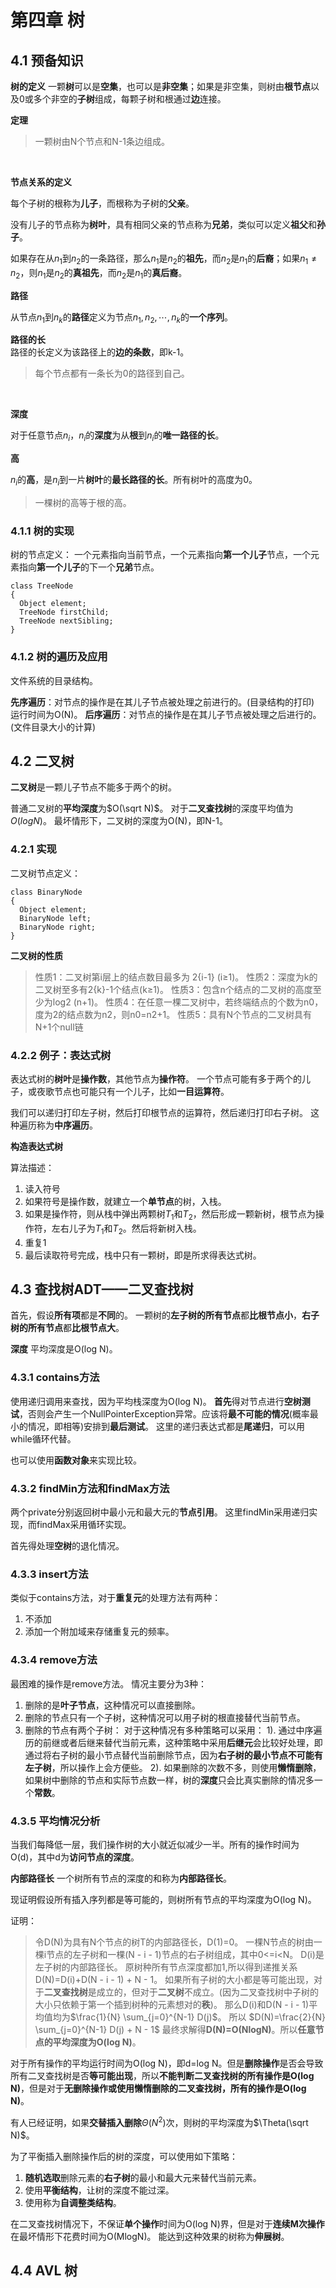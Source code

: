 # 第四章 树

## 4.1 预备知识

**树的定义**
一颗**树**可以是**空集**，也可以是**非空集**；如果是非空集，则树由**根节点**以及0或多个非空的**子树**组成，每颗子树和根通过**边**连接。



**定理**
> 一颗树由N个节点和N-1条边组成。

<br>

**节点关系的定义**
<br>

每个子树的根称为**儿子**，而根称为子树的**父亲**。

没有儿子的节点称为**树叶**，具有相同父亲的节点称为**兄弟**，类似可以定义**祖父**和**孙子**。

如果存在从$n_1$到$n_2$的一条路径，那么$n_1$是$n_2$的**祖先**，而$n_2$是$n_1$的**后裔**；如果$n_1\neq n_2$，则$n_1$是$n_2$的**真祖先**，而$n_2$是$n_1$的**真后裔**。
<br>

**路径**

从节点$n_1$到$n_k$的**路径**定义为节点$n_1,n_2,\cdots,n_k$的**一个序列**。
<br>

**路径的长**
<br>
路径的长定义为该路径上的**边的条数**，即k-1。

>每个节点都有一条长为0的路径到自己。

<br>

**深度**

对于任意节点$n_i$，$n_i$的**深度**为从**根**到$n_i$的**唯一路径的长**。
<br>

**高**

$n_i$的**高**，是$n_i$到一片**树叶**的**最长路径的长**。所有树叶的高度为0。
<br>

>一棵树的高等于根的高。

### 4.1.1 树的实现

树的节点定义：
一个元素指向当前节点，一个元素指向**第一个儿子**节点，一个元素指向**第一个儿子**的下一个**兄弟**节点。

```
class TreeNode
{
  Object element;
  TreeNode firstChild;
  TreeNode nextSibling;
}
```

### 4.1.2 树的遍历及应用

文件系统的目录结构。

**先序遍历**：对节点的操作是在其儿子节点被处理之前进行的。(目录结构的打印)
运行时间为O(N)。
**后序遍历**：对节点的操作是在其儿子节点被处理之后进行的。(文件目录大小的计算)

## 4.2 二叉树

**二叉树**是一颗儿子节点不能多于两个的树。

普通二叉树的**平均深度**为$O(\sqrt N)$。
对于**二叉查找树**的深度平均值为$O(log N)$。
最坏情形下，二叉树的深度为O(N)，即N-1。

### 4.2.1 实现

二叉树节点定义：
```
class BinaryNode
{
  Object element;
  BinaryNode left;
  BinaryNode right;
}
```

**二叉树的性质**
>性质1：二叉树第i层上的结点数目最多为 2{i-1} (i≥1)。
>性质2：深度为k的二叉树至多有2{k}-1个结点(k≥1)。
>性质3：包含n个结点的二叉树的高度至少为log2 (n+1)。
>性质4：在任意一棵二叉树中，若终端结点的个数为n0，度为2的结点数为n2，则n0=n2+1。
>性质5：具有N个节点的二叉树具有N+1个null链

### 4.2.2 例子：表达式树

表达式树的**树叶**是**操作数**，其他节点为**操作符**。
一个节点可能有多于两个的儿子，或夜歌节点也可能只有一个儿子，比如**一目运算符**。

我们可以递归打印左子树，然后打印根节点的运算符，然后递归打印右子树。
这种遍历称为**中序遍历**。

**构造表达式树**

算法描述：
1. 读入符号
2. 如果符号是操作数，就建立一个**单节点**的树，入栈。
3. 如果是操作符，则从栈中弹出两颗树$T_1$和$T_2$，然后形成一颗新树，根节点为操作符，左右儿子为$T_1$和$T_2$。然后将新树入栈。
4. 重复1
5. 最后读取符号完成，栈中只有一颗树，即是所求得表达式树。

## 4.3 查找树ADT——二叉查找树

首先，假设**所有项**都是**不同**的。
一颗树的**左子树的所有节点**都**比根节点小**，**右子树的所有节点**都**比根节点大**。

**深度**
平均深度是O(log N)。

### 4.3.1 contains方法
使用递归调用来查找，因为平均栈深度为O(log N)。
**首先**得对节点进行**空树测试**，否则会产生一个NullPointerException异常。应该将**最不可能的情况**(概率最小的情况，即相等)安排到**最后测试**。
这里的递归表达式都是**尾递归**，可以用while循环代替。

也可以使用**函数对象**来实现比较。

### 4.3.2 findMin方法和findMax方法

两个private分别返回树中最小元和最大元的**节点引用**。
这里findMin采用递归实现，而findMax采用循环实现。

首先得处理**空树**的退化情况。

### 4.3.3 insert方法

类似于contains方法，对于**重复元**的处理方法有两种：
1. 不添加
2. 添加一个附加域来存储重复元的频率。

### 4.3.4 remove方法

最困难的操作是remove方法。
情况主要分为3种：
1. 删除的是**叶子节点**，这种情况可以直接删除。
2. 删除的节点只有一个子树，这种情况可以用子树的根直接替代当前节点。
3. 删除的节点有两个子树：
对于这种情况有多种策略可以采用：
1). 通过中序遍历的前继或者后继来替代当前元素，这种策略中采用**后继元**会比较好处理，即通过将右子树的最小节点替代当前删除节点，因为**右子树的最小节点不可能有左子树**，所以操作上会方便些。
2). 如果删除的次数不多，则使用**懒惰删除**，如果树中删除的节点和实际节点数一样，树的**深度**只会比真实删除的情况多一个**常数**。

### 4.3.5 平均情况分析

当我们每降低一层，我们操作树的大小就近似减少一半。所有的操作时间为O(d)，其中d为**访问节点的深度**。

**内部路径长**
一个树所有节点的深度的和称为**内部路径长**。

现证明假设所有插入序列都是等可能的，则树所有节点的平均深度为O(log N)。

证明：
> 令D(N)为具有N个节点的树T的内部路径长，D(1)=0。
>一棵N节点的树由一棵i节点的左子树和一棵(N - i - 1)节点的右子树组成，其中0<=i<N。
> D(i)是左子树的内部路径长。
> 原树种所有节点深度都加1,所以得到递推关系
> D(N)=D(i)+D(N - i - 1) + N - 1。
> 如果所有子树的大小都是等可能出现，对于**二叉查找树**是成立的，但对于**二叉树**不成立。(因为二叉查找树中子树的大小只依赖于第一个插到树种的元素想对的**秩**)。
> 那么D(i)和D(N - i - 1)平均值均为$\frac{1}{N} \sum_{j=0}^{N-1} D(j)$。
> 所以
> $D(N)=\frac{2}{N} \sum_{j=0}^{N-1} D(j) + N - 1$
> 最终求解得**D(N)=O(NlogN)**。所以**任意节点的平均深度为O(log N)**。

对于所有操作的平均运行时间为O(log N)，即d=log N。但是**删除操作**是否会导致所有二叉查找树是否**等可能出现**，所以**不能判断二叉查找树的所有操作是O(log N)**，但是对于**无删除操作或使用懒惰删除的二叉查找树，所有的操作是O(log N)**。

有人已经证明，如果**交替插入删除**$\Theta(N^2)$次，则树的平均深度为$\Theta(\sqrt N)$。

为了平衡插入删除操作后的树的深度，可以使用如下策略：
1. **随机选取**删除元素的**右子树**的最小和最大元来替代当前元素。
2. 使用**平衡结构**，让树的深度不能过深。
3. 使用称为**自调整类结构**。

在二叉查找树情况下，不保证**单个操作**时间为O(log N)界，但是对于**连续M次操作**在最坏情形下花费时间为O(MlogN)。
能达到这种效果的树称为**伸展树**。

## 4.4 AVL 树
